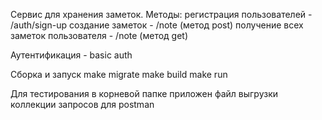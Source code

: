 Сервис для хранения заметок. Методы:
  регистрация пользователей - /auth/sign-up
  создание заметок - /note (метод post)
  получение всех заметок пользователя - /note (метод get)

Аутентификация - basic auth

Сборка и запуск
  make migrate
  make build
  make run

Для тестирования в корневой папке приложен файл выгрузки коллекции запросов для postman


  
